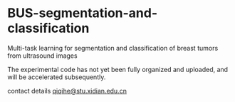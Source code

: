 # BUS-segmentation-and-classification
Multi-task learning for segmentation and classification of breast tumors from ultrasound images

The experimental code has not yet been fully organized and uploaded, and will be accelerated subsequently.

contact details
qiqihe@stu.xidian.edu.cn
